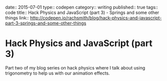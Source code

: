 date:: 2015-07-01
type:: codepen
category:: writing
published:: true
tags:: code
title:: Hack Physics and JavaScript (part 3) - Springs and some other things
link:: http://codepen.io/rachsmith/blog/hack-physics-and-javascript-part-3-springs-and-some-other-things

# Hack Physics and JavaScript (part 3)

Part two of my blog series on hack physics where I talk about using trigonometry to help us with our animation effects.